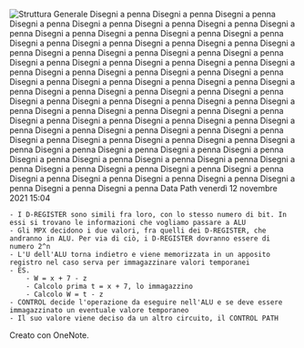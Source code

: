 ![Struttura Generale Disegni a penna Disegni a penna Disegni a penna Disegni a penna Disegni a penna Disegni a penna Disegni a penna Disegni a penna Disegni a penna Disegni a penna Disegni a penna Disegni a penna Disegni a penna Disegni a penna Disegni a penna Disegni a penna Disegni a penna Disegni a penna Disegni a penna Disegni a penna Disegni a penna Disegni a penna Disegni a penna Disegni a penna Disegni a penna Disegni a penna Disegni a penna Disegni a penna Disegni a penna Disegni a penna Disegni a penna Disegni a penna Disegni a penna Disegni a penna Disegni a penna Disegni a penna Disegni a penna Disegni a penna Disegni a penna Disegni a penna Disegni a penna Disegni a penna Disegni a penna Disegni a penna Disegni a penna Disegni a penna Disegni a penna Disegni a penna Disegni a penna Disegni a penna Disegni a penna Disegni a penna Disegni a penna Disegni a penna Disegni a penna Disegni a penna Disegni a penna Disegni a penna Disegni a penna Disegni a penna Disegni a penna Disegni a penna Disegni a penna Disegni a penna Disegni a penna Disegni a penna Disegni a penna Disegni a penna Disegni a penna Disegni a penna Disegni a penna Disegni a penna Disegni a penna Disegni a penna Disegni a penna Disegni a penna Disegni a penna Disegni a penna Disegni a penna Disegni a penna Disegni a penna Disegni a penna Data Path venerdì 12 novembre 2021 15:04](c25d7fe01a0240f982d8bffcaa852f09.png)

    - I D-REGISTER sono simili fra loro, con lo stesso numero di bit. In essi si trovano le informazioni che vogliamo passare a ALU
    - Gli MPX decidono i due valori, fra quelli dei D-REGISTER, che andranno in ALU. Per via di ciò, i D-REGISTER dovranno essere di numero 2^n
    - L'U dell'ALU torna indietro e viene memorizzata in un apposito registro nel caso serva per immagazzinare valori temporanei
    - ES.
        - W = x + 7 - z
        - Calcolo prima t = x + 7, lo immagazzino
        - Calcolo W = t - z
    - CONTROL decide l'operazione da eseguire nell'ALU e se deve essere immagazzinato un eventuale valore temporaneo
    - Il suo valore viene deciso da un altro circuito, il CONTROL PATH

Creato con OneNote.